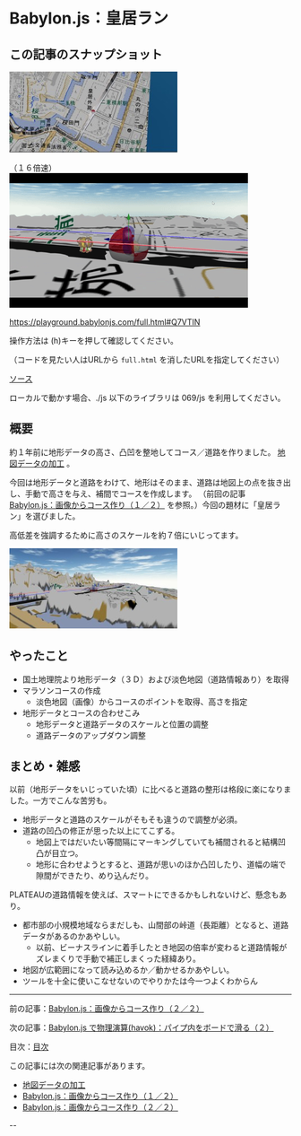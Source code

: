 # Babylon.js：皇居ラン

## この記事のスナップショット

![](092/pic/092_ss_01.jpg)

（１６倍速）  
![](092/pic/092_ss_11.gif)

https://playground.babylonjs.com/full.html#Q7VTIN

操作方法は (h)キーを押して確認してください。

（コードを見たい人はURLから `full.html` を消したURLを指定してください）

[ソース](092/)

ローカルで動かす場合、./js 以下のライブラリは 069/js を利用してください。

## 概要

約１年前に地形データの高さ、凸凹を整地してコース／道路を作りました。
[地図データの加工](023.md)
。

今回は地形データと道路をわけて、地形はそのまま、道路は地図上の点を抜き出し、手動で高さを与え、補間でコースを作成します。
（前回の記事
[Babylon.js：画像からコース作り（１／２）](090.md)
を参照。）今回の題材に「皇居ラン」を選びました。

高低差を強調するために高さのスケールを約７倍にいじってます。

![](092/pic/092_ss_02.jpg)

## やったこと

- 国土地理院より地形データ（３Ｄ）および淡色地図（道路情報あり）を取得
- マラソンコースの作成
  - 淡色地図（画像）からコースのポイントを取得、高さを指定
- 地形データとコースの合わせこみ
  - 地形データと道路データのスケールと位置の調整
  - 道路データのアップダウン調整

## まとめ・雑感

以前（地形データをいじっていた頃）に比べると道路の整形は格段に楽になりました。一方でこんな苦労も。

- 地形データと道路のスケールがそもそも違うので調整が必須。
- 道路の凹凸の修正が思った以上にてこずる。
  - 地図上ではだいたい等間隔にマーキングしていても補間されると結構凹凸が目立つ。
  - 地形に合わせようとすると、道路が思いのほか凸凹したり、道幅の端で隙間ができたり、めり込んだり。

PLATEAUの道路情報を使えば、スマートにできるかもしれないけど、懸念もあり。

- 都市部の小規模地域ならまだしも、山間部の峠道（長距離）となると、道路データがあるのかあやしい。
  - 以前、ビーナスラインに着手したとき地図の倍率が変わると道路情報がズレまくりで手動で補正しまくった経緯あり。
- 地図が広範囲になって読み込めるか／動かせるかあやしい。
- ツールを十全に使いこなせないのでやりかたは今一つよくわからん

------------------------------------------------------------

前の記事：[Babylon.js：画像からコース作り（２／２）](091.md)

次の記事：[Babylon.js で物理演算(havok)：パイプ内をボードで滑る（２）](093.md)


目次：[目次](000.md)

この記事には次の関連記事があります。

- [地図データの加工](023.md)
- [Babylon.js：画像からコース作り（１／２）](090.md)
- [Babylon.js：画像からコース作り（２／２）](091.md)

--
